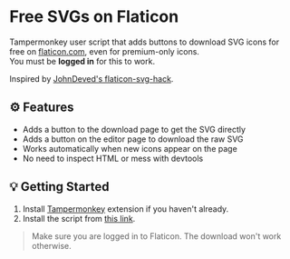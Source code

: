 # Free SVGs on Flaticon

Tampermonkey user script that adds buttons to download SVG icons for free on [flaticon.com](https://www.flaticon.com/), even for premium-only icons.  
You must be **logged in** for this to work.

Inspired by [JohnDeved's flaticon-svg-hack](https://github.com/JohnDeved/flaticon-svg-hack).

## :gear: Features

- Adds a button to the download page to get the SVG directly
- Adds a button on the editor page to download the raw SVG
- Works automatically when new icons appear on the page
- No need to inspect HTML or mess with devtools

## :bulb: Getting Started

1. Install [Tampermonkey](https://www.tampermonkey.net/) extension if you haven't already.
2. Install the script from [this link](https://github.com/OrakomoRi/TampermonkeyMiscellaneous/raw/refs/heads/main/flaticon-free-svgs/userscript.user.js).

> Make sure you are logged in to Flaticon. The download won't work otherwise.